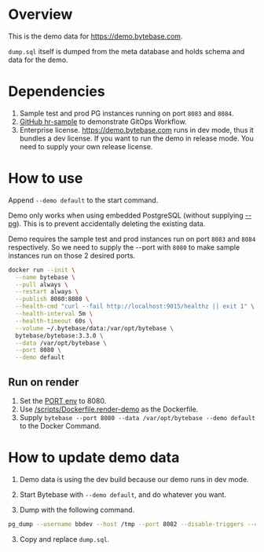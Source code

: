 # Overview

This is the demo data for https://demo.bytebase.com.

`dump.sql` itself is dumped from the meta database and holds schema and data for the demo.

# Dependencies

1. Sample test and prod PG instances running on port `8083` and `8084`.
1. [GitHub hr-sample](https://github.com/s-bytebase/hr-sample) to demonstrate GitOps Workflow.
1. Enterprise license. https://demo.bytebase.com runs in dev mode, thus it bundles a dev license. If
   you want to run the demo in release mode. You need to supply your own release license.

# How to use

Append `--demo default` to the start command.

Demo only works when using embedded PostgreSQL (without supplying [--pg](https://www.bytebase.com/docs/reference/command-line/#pg-string)). This is to prevent accidentally deleting the existing data.

Demo requires the sample test and prod instances run on port `8083` and `8084` respectively. So we need to
supply the --port with `8080` to make sample instances run on those 2 desired ports.

```bash
docker run --init \
  --name bytebase \
  --pull always \
  --restart always \
  --publish 8080:8080 \
  --health-cmd "curl --fail http://localhost:9015/healthz || exit 1" \
  --health-interval 5m \
  --health-timeout 60s \
  --volume ~/.bytebase/data:/var/opt/bytebase \
  bytebase/bytebase:3.3.0 \
  --data /var/opt/bytebase \
  --port 8080 \
  --demo default
```

## Run on render

1. Set the [PORT env](https://render.com/docs/environment-variables#all-services-1) to 8080.
1. Use [/scripts/Dockerfile.render-demo](https://github.com/bytebase/bytebase/blob/main/scripts/Dockerfile.render-demo) as the Dockerfile.
1. Supply `bytebase --port 8080 --data /var/opt/bytebase --demo default` to the Docker Command.

# How to update demo data

1. Demo data is using the dev build because our demo runs in dev mode.

1. Start Bytebase with `--demo default`, and do whatever you want.

1. Dump with the following command.

```bash
pg_dump --username bbdev --host /tmp --port 8082 --disable-triggers --column-inserts --on-conflict-do-nothing bbdev > /tmp/dump.sql
```

3. Copy and replace `dump.sql`.
